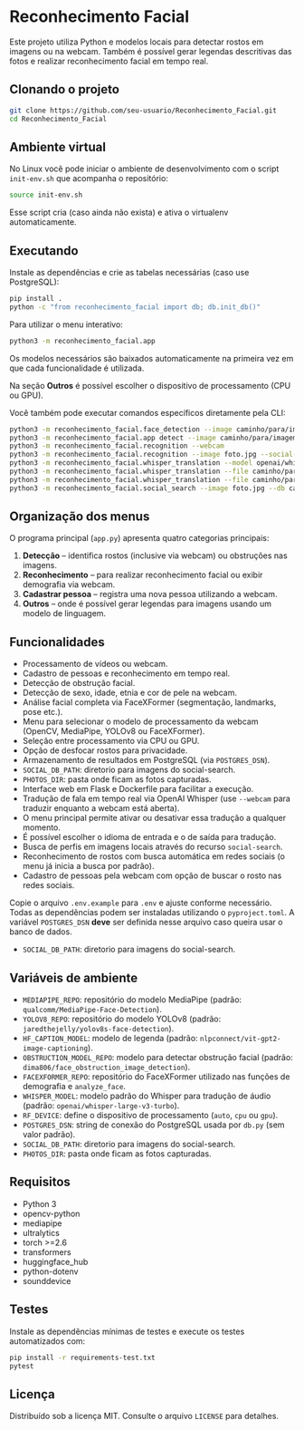 # Reconhecimento Facial

Este projeto utiliza Python e modelos locais para detectar rostos em imagens ou na webcam. Também é possível gerar legendas descritivas das fotos e realizar reconhecimento facial em tempo real.

## Clonando o projeto

```bash
git clone https://github.com/seu-usuario/Reconhecimento_Facial.git
cd Reconhecimento_Facial
```

## Ambiente virtual

No Linux você pode iniciar o ambiente de desenvolvimento com o script `init-env.sh` que acompanha o repositório:

```bash
source init-env.sh
```

Esse script cria (caso ainda não exista) e ativa o virtualenv automaticamente.

## Executando

Instale as dependências e crie as tabelas necessárias (caso use PostgreSQL):

```bash
pip install .
python -c "from reconhecimento_facial import db; db.init_db()"
```

Para utilizar o menu interativo:

```bash
python3 -m reconhecimento_facial.app
```

Os modelos necessários são baixados automaticamente na primeira vez em que cada funcionalidade é utilizada.

Na seção **Outros** é possível escolher o dispositivo de processamento (CPU ou GPU).

Você também pode executar comandos específicos diretamente pela CLI:

```bash
python3 -m reconhecimento_facial.face_detection --image caminho/para/imagem.jpg --output saida.jpg
python3 -m reconhecimento_facial.app detect --image caminho/para/imagem.jpg --model yolov8
python3 -m reconhecimento_facial.recognition --webcam
python3 -m reconhecimento_facial.recognition --image foto.jpg --social-search --site facebook
python3 -m reconhecimento_facial.whisper_translation --model openai/whisper-large-v3-turbo --chunk 5 --src pt --webcam
python3 -m reconhecimento_facial.whisper_translation --file caminho/para/audio.wav --src pt --expected "texto esperado"
python3 -m reconhecimento_facial.whisper_translation --file caminho/para/audio.wav --transcribe --src pt
python3 -m reconhecimento_facial.social_search --image foto.jpg --db caminho/para/db --site facebook --site instagram
```

## Organização dos menus

O programa principal (`app.py`) apresenta quatro categorias principais:

1. **Detecção** – identifica rostos (inclusive via webcam) ou obstruções nas imagens.
2. **Reconhecimento** – para realizar reconhecimento facial ou exibir demografia via webcam.
3. **Cadastrar pessoa** – registra uma nova pessoa utilizando a webcam.
4. **Outros** – onde é possível gerar legendas para imagens usando um modelo de linguagem.

## Funcionalidades

- Processamento de vídeos ou webcam.
- Cadastro de pessoas e reconhecimento em tempo real.
- Detecção de obstrução facial.
- Detecção de sexo, idade, etnia e cor de pele na webcam.
- Análise facial completa via FaceXFormer (segmentação, landmarks, pose etc.).
- Menu para selecionar o modelo de processamento da webcam (OpenCV, MediaPipe, YOLOv8 ou FaceXFormer).
- Seleção entre processamento via CPU ou GPU.
- Opção de desfocar rostos para privacidade.
- Armazenamento de resultados em PostgreSQL (via `POSTGRES_DSN`).
- `SOCIAL_DB_PATH`: diretorio para imagens do social-search.
- `PHOTOS_DIR`: pasta onde ficam as fotos capturadas.
- Interface web em Flask e Dockerfile para facilitar a execução.
- Tradução de fala em tempo real via OpenAI Whisper (use `--webcam` para traduzir enquanto a webcam está aberta).
- O menu principal permite ativar ou desativar essa tradução a qualquer momento.
- É possível escolher o idioma de entrada e o de saída para tradução.
- Busca de perfis em imagens locais através do recurso `social-search`.
- Reconhecimento de rostos com busca automática em redes sociais (o menu já inicia a busca por padrão).
- Cadastro de pessoas pela webcam com opção de buscar o rosto nas redes sociais.

Copie o arquivo `.env.example` para `.env` e ajuste conforme necessário. Todas as dependências podem ser instaladas utilizando o `pyproject.toml`. A variável `POSTGRES_DSN` **deve** ser definida nesse arquivo caso queira usar o banco de dados.
- `SOCIAL_DB_PATH`: diretorio para imagens do social-search.

## Variáveis de ambiente

- `MEDIAPIPE_REPO`: repositório do modelo MediaPipe (padrão: `qualcomm/MediaPipe-Face-Detection`).
- `YOLOV8_REPO`: repositório do modelo YOLOv8 (padrão: `jaredthejelly/yolov8s-face-detection`).
- `HF_CAPTION_MODEL`: modelo de legenda (padrão: `nlpconnect/vit-gpt2-image-captioning`).
- `OBSTRUCTION_MODEL_REPO`: modelo para detectar obstrução facial (padrão: `dima806/face_obstruction_image_detection`).
- `FACEXFORMER_REPO`: repositório do FaceXFormer utilizado nas funções de demografia e `analyze_face`.
- `WHISPER_MODEL`: modelo padrão do Whisper para tradução de áudio (padrão: `openai/whisper-large-v3-turbo`).
- `RF_DEVICE`: define o dispositivo de processamento (`auto`, `cpu` ou `gpu`).
- `POSTGRES_DSN`: string de conexão do PostgreSQL usada por `db.py` (sem valor padrão).
- `SOCIAL_DB_PATH`: diretorio para imagens do social-search.
- `PHOTOS_DIR`: pasta onde ficam as fotos capturadas.

## Requisitos

- Python 3
- opencv-python
- mediapipe
- ultralytics
- torch >=2.6
- transformers
- huggingface_hub
- python-dotenv
- sounddevice

## Testes

Instale as dependências mínimas de testes e execute os testes automatizados com:

```bash
pip install -r requirements-test.txt
pytest
```

## Licença

Distribuído sob a licença MIT. Consulte o arquivo `LICENSE` para detalhes.


